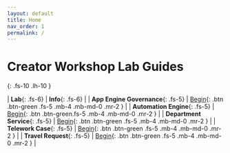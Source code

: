 ```yaml
---
layout: default
title: Home
nav_order: 1
permalink: /
---
```


# Creator Workshop Lab Guides
{: .fs-10 .lh-10 }

| **Lab**{: .fs-6} | **Info**{: .fs-6} |
| **App Engine Governance**{: .fs-5} | [Begin][GovernanceLab]{: .btn .btn-green .fs-5 .mb-4 .mb-md-0 .mr-2 } |
| **Automation Engine**{: .fs-5} | [Begin][Auto Engine Overview Labs]{: .btn .btn-green.fs-5 .mb-4 .mb-md-0 .mr-2 } |
| **Department Service**{: .fs-5} | [Begin][DeptSvcLab]{: .btn .btn-green .fs-5 .mb-4 .mb-md-0 .mr-2 } |
| **Telework Case**{: .fs-5} | [Begin][TeleworkLab]{: .btn .btn-green .fs-5 .mb-4 .mb-md-0 .mr-2 } |
| **Travel Request**{: .fs-5} | [Begin][TravelRequestLab]{: .btn .btn-green .fs-5 .mb-4 .mb-md-0 .mr-2 } |


[Auto Engine Overview Labs]: /docs/lab_autoengine
[DeptSvcLab]: https://creatorworkflowsnow.github.io/lab_deptsvc/
[GovernanceLab]: https://creatorworkflowsnow.github.io/lab_aemc/
[TeleworkLab]: /docs/lab_telework/
[TravelRequestLab]: /docs/lab_travelrequest/